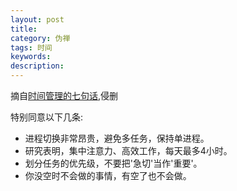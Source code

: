 ```yaml
---
layout: post
title: 
category: 伪禅
tags: 时间
keywords: 
description: 
---
```


摘自[时间管理的七句话](http://www.ruanyifeng.com/blog/2016/05/time-management.html),侵删

特别同意以下几条:

* 进程切换非常昂贵，避免多任务，保持单进程。
* 研究表明，集中注意力、高效工作，每天最多4小时。
* 划分任务的优先级，不要把'急切'当作'重要'。
* 你没空时不会做的事情，有空了也不会做。